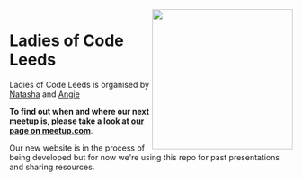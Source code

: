 <img align="right" width="250px" src="https://cloud.githubusercontent.com/assets/8995723/12703902/58324a9e-c846-11e5-9f8f-49326881efaf.gif"/>

# Ladies of Code Leeds 

Ladies of Code Leeds is organised by [Natasha](https://twitter.com/unharmonic) and [Angie](https://twitter.com/lalamaguire)

**To find out when and where our next meetup is, please take a look at [our page on meetup.com](http://www.meetup.com/Ladies-of-Code-Leeds)**.

Our new website is in the process of being developed but for now we're using this repo for past presentations and sharing resources.
